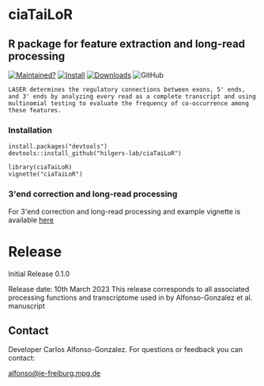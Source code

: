 # ciaTaiLoR
## R package for feature extraction and long-read processing
<!-- badges: start -->

[![Maintained?](https://img.shields.io/badge/Maintained%3F-Yes-brightgreen)](https://github.com/hilgers-lab/ciaTaiLoR/graphs/contributors)
[![Install](https://img.shields.io/badge/Install-Github-brightgreen)](#installation)
  [![Downloads](https://img.shields.io/github/downloads/hilgers-lab/ciaTaiLoR/total)]()
  ![GitHub](https://img.shields.io/github/license/hilgers-lab/ciaTaiLoR)
  <!-- badges: end -->

    LASER determines the regulatory connections between exons, 5' ends, and 3' ends by analyzing every read as a complete transcript and using multinomial testing to evaluate the frequency of co-occurrence among these features.


  ### Installation

  ```
  install.packages("devtools")
  devtools::install_github("hilgers-lab/ciaTaiLoR")
  ```

  ```
  library(ciaTaiLoR)
  vignette("ciaTaiLoR")
  ```
  ### 3'end correction and long-read processing

  For 3'end correction and long-read processing and example vignette is available [here](https://hilgers-lab.github.io/polyADataBase/docs/polyADatabase.html)
# Release

Initial Release 0.1.0

Release date: 10th March 2023
This release corresponds to all associated processing functions and transcriptome used in by Alfonso-Gonzalez et al. manuscript

## Contact

Developer Carlos Alfonso-Gonzalez. For questions or feedback you can contact:

alfonso@ie-freiburg.mpg.de
